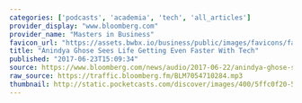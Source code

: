 ```yaml
---
categories: ['podcasts', 'academia', 'tech', 'all_articles']
provider_display: "www.bloomberg.com"
provider_name: "Masters in Business"
favicon_url: "https://assets.bwbx.io/business/public/images/favicons/favicon-32x32-d2b81a9373.png"
title: "Anindya Ghose Sees Life Getting Even Faster With Tech"
published: "2017-06-23T15:09:34"
source: https://www.bloomberg.com/news/audio/2017-06-22/anindya-ghose-sees-life-getting-even-faster-with-tech
raw_source: https://traffic.bloomberg.fm/BLM7054710284.mp3
thumbnail: http://static.pocketcasts.com/discover/images/400/5ffc0f20-5fcb-0131-7408-723c91aeae46.jpg
---
```

